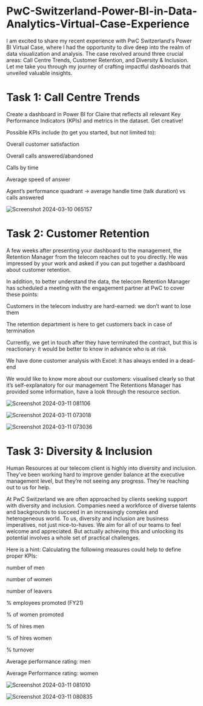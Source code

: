 # PwC-Switzerland-Power-BI-in-Data-Analytics-Virtual-Case-Experience
I am excited to share my recent experience with PwC Switzerland's Power BI Virtual Case, where I had the opportunity to dive deep into the realm of data visualization and analysis. The case revolved around three crucial areas: Call Centre Trends, Customer Retention, and Diversity & Inclusion. Let me take you through my journey of crafting impactful dashboards that unveiled valuable insights.

# Task 1: Call Centre Trends
Create a dashboard in Power BI for Claire that reflects all relevant Key Performance Indicators (KPIs) and metrics in the dataset. Get creative!

Possible KPIs include (to get you started, but not limited to):

Overall customer satisfaction 

Overall calls answered/abandoned

Calls by time

Average speed of answer

Agent’s performance quadrant -> average handle time (talk duration) vs calls answered 

![Screenshot 2024-03-10 065157](https://github.com/ManishaSenapati27/PwC-Switzerland-Power-BI-in-Data-Analytics-Virtual-Case-Experience/assets/151750685/4bc112d5-fe84-4f71-a451-daad95fc37bb)

# Task 2: Customer Retention
A few weeks after presenting your dashboard to the management, the Retention Manager from the telecom reaches out to you directly. He was impressed by your work and asked if you can put together a dashboard about customer retention.

In addition, to better understand the data, the telecom Retention Manager has scheduled a meeting with the engagement partner at PwC to cover these points:

Customers in the telecom industry are hard-earned: we don’t want to lose them

The retention department is here to get customers back in case of termination

Currently, we get in touch after they have terminated the contract, but this is reactionary: it would be better to know in advance who is at risk

We have done customer analysis with Excel: it has always ended in a dead-end

We would like to know more about our customers: visualised clearly so that it’s self-explanatory for our management The Retentions Manager has provided some information, have a look through the resource section.


![Screenshot 2024-03-11 081106](https://github.com/ManishaSenapati27/PwC-Switzerland-Power-BI-in-Data-Analytics-Virtual-Case-Experience/assets/151750685/2b7e5cc7-d1b4-42e6-a307-299139945c14)

![Screenshot 2024-03-11 073018](https://github.com/ManishaSenapati27/PwC-Switzerland-Power-BI-in-Data-Analytics-Virtual-Case-Experience/assets/151750685/67f2de95-d40e-4de2-ab18-31e3d1282bd6)


![Screenshot 2024-03-11 073036](https://github.com/ManishaSenapati27/PwC-Switzerland-Power-BI-in-Data-Analytics-Virtual-Case-Experience/assets/151750685/ff4286e1-5ee6-4350-b830-a70b87063603)

# Task 3: Diversity & Inclusion
Human Resources at our telecom client is highly into diversity and inclusion. They’ve been working hard to improve gender balance at the executive management level, but they’re not seeing any progress. They’re reaching out to us for help.

At PwC Switzerland we are often approached by clients seeking support with diversity and inclusion. Companies need a workforce of diverse talents and backgrounds to succeed in an increasingly complex and heterogeneous world. To us, diversity and inclusion are business imperatives, not just nice-to-haves. We aim for all of our teams to feel welcome and appreciated. But actually achieving this and unlocking its potential involves a whole set of practical challenges.

Here is a hint: Calculating the following measures could help to define proper KPIs:

number of men

number of women

number of leavers

% employees promoted (FY21)

% of women promoted

% of hires men

% of hires women

% turnover

Average performance rating: men

Average Performance rating: women




![Screenshot 2024-03-11 081010](https://github.com/ManishaSenapati27/PwC-Switzerland-Power-BI-in-Data-Analytics-Virtual-Case-Experience/assets/151750685/fef5b552-cde2-40b0-8133-48f792e565a4)

![Screenshot 2024-03-11 080835](https://github.com/ManishaSenapati27/PwC-Switzerland-Power-BI-in-Data-Analytics-Virtual-Case-Experience/assets/151750685/847b9ffb-e4b5-4dc8-acc0-acbad8ffaec8)









